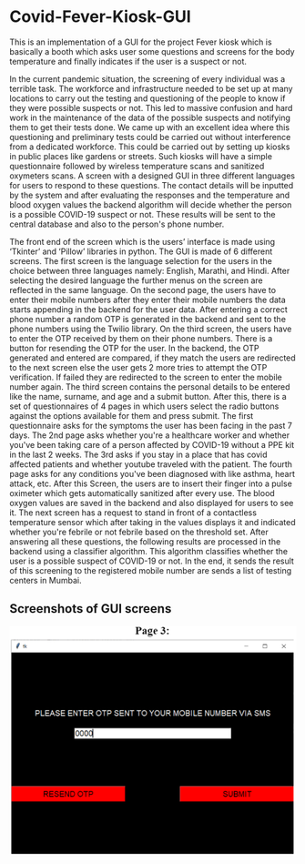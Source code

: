 # Covid-Fever-Kiosk-GUI
This is an implementation of a GUI for the project Fever kiosk which is basically a booth which asks user some questions and screens for the body temperature and finally indicates if the user is a suspect or not.

In the current pandemic situation, the screening of every individual was a terrible task. The workforce and infrastructure needed to be set up at many locations to carry out the testing and questioning of the people to know if they were possible suspects or not. This led to massive confusion and hard work in the maintenance of the data of the possible suspects and notifying them to get their tests done. We came up with an excellent idea where this questioning and preliminary tests could be carried out without interference from a dedicated workforce. This could be carried out by setting up kiosks in public places like gardens or streets. Such kiosks will have a simple questionnaire followed by wireless temperature scans and sanitized oxymeters scans. A screen with a designed GUI in three different languages for users to respond to these questions. The contact details will be inputted by the system and after evaluating the responses and the temperature and blood oxygen values the backend algorithm will decide whether the person is a possible COVID-19 suspect or not. These results will be sent to the central database and also to the person's phone number.

The front end of the screen which is the users’ interface is made using ‘Tkinter’ and ‘Pillow’ libraries in python. The GUI is made of 6 different screens. The first screen is the language selection for the users in the choice between three languages namely: English, Marathi, and Hindi. After selecting the desired language the further menus on the screen are reflected in the same language. On the second page, the users have to enter their mobile numbers after they enter their mobile numbers the data starts appending in the backend for the user data. After entering a correct phone number a random OTP is generated in the backend and sent to the phone numbers using the Twilio library. On the third screen, the users have to enter the OTP received by them on their phone numbers. There is a button for resending the OTP for the user. In the backend, the OTP generated and entered are compared, if they match the users are redirected to the next screen else the user gets 2 more tries to attempt the OTP verification. If failed they are redirected to the screen to enter the mobile number again. The third screen contains the personal details to be entered like the name, surname, and age and a submit button. After this, there is a set of questionnaires of 4 pages in which users select the radio buttons against the options available for them and press submit. The first questionnaire asks for the symptoms the user has been facing in the past 7 days. The 2nd page asks whether you're a healthcare worker and whether you've been taking care of a person affected by COVID-19 without a PPE kit in the last 2 weeks. The 3rd asks if you stay in a place that has covid affected patients and whether youtube traveled with the patient. The fourth page asks for any conditions you've been diagnosed with like asthma, heart attack, etc. After this Screen, the users are to insert their finger into a pulse oximeter which gets automatically sanitized after every use. The blood oxygen values are saved in the backend and also displayed for users to see it. The next screen has a request to stand in front of a contactless temperature sensor which after taking in the values displays it and indicated whether you're febrile or not febrile based on the threshold set. After answering all these questions, the following results are processed in the backend using a classifier algorithm. This algorithm classifies whether the user is a possible suspect of COVID-19 or not. In the end, it sends the result of this screening to the registered mobile number are sends a list of testing centers in Mumbai.

## Screenshots of GUI screens
![My Image](src/Screenshot%202023-12-04%20225352.png)

